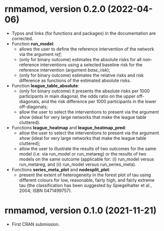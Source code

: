 # rnmamod, version 0.2.0 (2022-04-06)

 * Typos and links (for functions and packages) in the documentation are 
 corrected.
 * Function __run_model__:
   - allows the user to define the reference intervention of the network via the
   argument _ref_;
   - (only for binary outcome) estimates the absolute risks for all 
   non-reference interventions using a selected baseline risk for the reference 
   intervention (argument _base_risk_); 
   - (only for binary outcome) estimates the relative risks and risk difference 
   as functions of the estimated absolute risks.
 * Function __league_table_absolute__:
   - (only for binary outcome) it presents the absolute risks per 1000 
   participants in main diagonal, the odds ratio on the upper off-diagonals, and 
   the risk difference per 1000 participants in the lower off-diagonals;
   - allow the user to select the interventions to present via the argument 
   _show_ (ideal for very large networks that make the league table cluttered).
 * Functions __league_heatmap__ and __league_heatmap_pred__:
   - allow the user to select the interventions to present via the argument 
   _show_ (ideal for very large networks that make the league table cluttered);
   - allow the user to illustrate the results of two outcomes for the same model
   (i.e. via run_model or run_metareg) or the results of two models on the same 
   outcome (applicable for: (i) run_model versus run_metareg, and (ii) run_model 
   versus run_series_meta).
 * Functions __series_meta_plot__ and __nodesplit_plot__:
   - present the extent of heterogeneity in the forest plot of tau using 
   different colours for low, reasonable, fairly high, and fairly extreme tau 
   (the classification has been suggested by Spiegelhalter et al., 2004; 
   ISBN 0471499757).

# rnmamod, version 0.1.0 (2021-11-21)

 - First CRAN submission.
